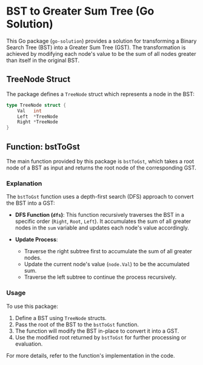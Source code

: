 # BST to Greater Sum Tree (Go Solution)

This Go package (`go-solution`) provides a solution for transforming a Binary Search Tree (BST) into a Greater Sum Tree (GST). The transformation is achieved by modifying each node's value to be the sum of all nodes greater than itself in the original BST.

## TreeNode Struct

The package defines a `TreeNode` struct which represents a node in the BST:

```go
type TreeNode struct {
    Val   int
    Left  *TreeNode
    Right *TreeNode
}
```

## Function: bstToGst

The main function provided by this package is `bstToGst`, which takes a root node of a BST as input and returns the root node of the corresponding GST.

### Explanation

The `bstToGst` function uses a depth-first search (DFS) approach to convert the BST into a GST:

- **DFS Function (`dfs`)**: This function recursively traverses the BST in a specific order (`Right`, `Root`, `Left`). It accumulates the sum of all greater nodes in the `sum` variable and updates each node's value accordingly.

- **Update Process**:
  - Traverse the right subtree first to accumulate the sum of all greater nodes.
  - Update the current node's value (`node.Val`) to be the accumulated sum.
  - Traverse the left subtree to continue the process recursively.

### Usage

To use this package:

1. Define a BST using `TreeNode` structs.
2. Pass the root of the BST to the `bstToGst` function.
3. The function will modify the BST in-place to convert it into a GST.
4. Use the modified root returned by `bstToGst` for further processing or evaluation.

For more details, refer to the function's implementation in the code.
